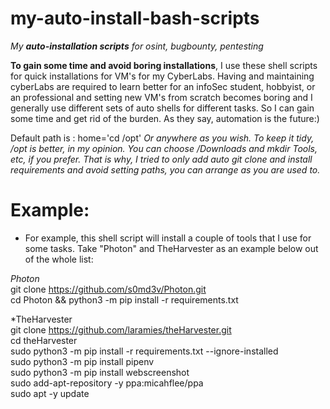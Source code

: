 # my-auto-install-bash-scripts

*My **auto-installation scripts** for osint, bugbounty, pentesting*


**To gain some time and avoid boring installations**, I use these shell scripts for quick installations for VM's for my CyberLabs. Having and maintaining cyberLabs are required to learn better for an infoSec student, hobbyist, or an professional and setting new VM's from scratch becomes boring and I generally use different sets of auto shells for different tasks. So I can gain some time and get rid of the burden. As they say, automation is the future:)

Default path is : home='cd /opt' 
*Or anywhere as you wish. To keep it tidy, /opt is better, in my opinion. You can choose /Downloads and mkdir Tools, etc, if you prefer. That is why, I tried to only add auto git clone and install requirements and avoid setting paths, you can arrange as you are used to.*

# Example:

- For example, this shell script will install a couple of tools that I use for some tasks. Take "Photon" and TheHarvester as an example below out of the whole list:

*Photon*<br /> 
git clone https://github.com/s0md3v/Photon.git<br />
cd Photon && python3 -m pip install -r requirements.txt

*TheHarvester<br /> 
git clone https://github.com/laramies/theHarvester.git<br />
cd theHarvester<br />
sudo python3 -m pip install -r requirements.txt --ignore-installed<br />
sudo python3 -m pip install pipenv<br />
sudo python3 -m pip install webscreenshot<br />
sudo add-apt-repository -y ppa:micahflee/ppa<br />
sudo apt -y update



